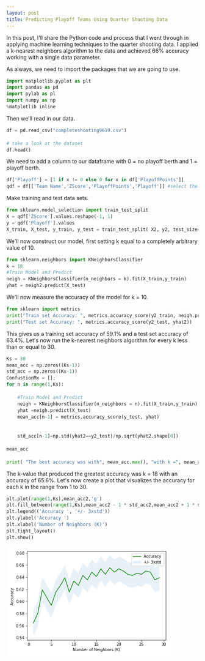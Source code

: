 ```yaml
---
layout: post
title: Predicting Playoff Teams Using Quarter Shooting Data
---
```


In this post, I'll share the Python code and process that I went through in applying machine learning techniques to the quarter shooting data. I applied a k-nearest neighbors algorithm to the data and achieved 66% accuracy working with a single data parameter.

As always, we need to import the packages that we are going to use.
```python
import matplotlib.pyplot as plt
import pandas as pd
import pylab as pl
import numpy as np
%matplotlib inline
```

Then we'll read in our data.
```python
df = pd.read_csv("completeshooting9619.csv")

# take a look at the dataset
df.head()
```
We need to add a column to our dataframe with 0 = no playoff berth and 1 = playoff berth.
```python
df['Playoff'] = [1 if x != 0 else 0 for x in df['PlayoffPoints']]
qdf = df[['Team Name','ZScore','PlayoffPoints','Playoff']] #select the features we want to look at
```
Make training and test data sets.
```python
from sklearn.model_selection import train_test_split
X = qdf['ZScore'].values.reshape(-1, 1)
y = qdf['Playoff'].values
X_train, X_test, y_train, y_test = train_test_split( X2, y2, test_size=0.2, random_state=4)
``` 
We'll now construct our model, first setting k equal to a completely arbitrary value of 10.
```python
from sklearn.neighbors import KNeighborsClassifier
k = 18
#Train Model and Predict  
neigh = KNeighborsClassifier(n_neighbors = k).fit(X_train,y_train)
yhat = neigh2.predict(X_test)
```

We'll now measure the accuracy of the model for k = 10.
```python
from sklearn import metrics
print("Train set Accuracy: ", metrics.accuracy_score(y2_train, neigh.predict(X2_train)))
print("Test set Accuracy: ", metrics.accuracy_score(y2_test, yhat2))
```

This gives us a training set accuracy of 59.1% and a test set accuracy of 63.4%. Let's now run the k-nearest neighbors algorithm for every k less than or equal to 30.
```python
Ks = 30
mean_acc = np.zeros((Ks-1))
std_acc = np.zeros((Ks-1))
ConfustionMx = [];
for n in range(1,Ks):
    
    #Train Model and Predict  
    neigh = KNeighborsClassifier(n_neighbors = n).fit(X_train,y_train)
    yhat =neigh.predict(X_test)
    mean_acc[n-1] = metrics.accuracy_score(y_test, yhat)

    
    std_acc[n-1]=np.std(yhat2==y2_test)/np.sqrt(yhat2.shape[0])

mean_acc

print( "The best accuracy was with", mean_acc.max(), "with k =", mean_acc.argmax()+1) 
```
The k-value that produced the greatest accuracy was k = 18 with an accuracy of 65.6%. Let's now create a plot that visualizes the accuracy for each k in the range from 1 to 30.
```python
plt.plot(range(1,Ks),mean_acc2,'g')
plt.fill_between(range(1,Ks),mean_acc2 - 1 * std_acc2,mean_acc2 + 1 * std_acc2, alpha=0.10)
plt.legend(('Accuracy ', '+/- 3xstd'))
plt.ylabel('Accuracy ')
plt.xlabel('Number of Neighbors (K)')
plt.tight_layout()
plt.show()
```
![Here's our plot](https://raw.githubusercontent.com/joshnoonan/joshnoonan.github.io/master/images/quarterK.png) 

